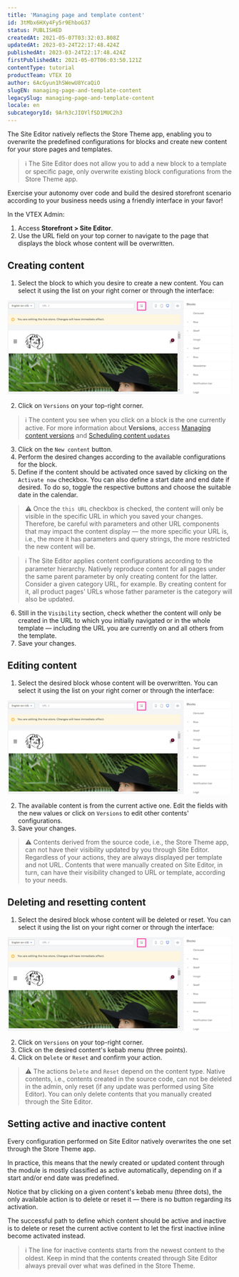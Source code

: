 ```yaml
---
title: 'Managing page and template content'
id: 3tMbx6HXy4Fy5r9EhboG37
status: PUBLISHED
createdAt: 2021-05-07T03:32:03.808Z
updatedAt: 2023-03-24T22:17:48.424Z
publishedAt: 2023-03-24T22:17:48.424Z
firstPublishedAt: 2021-05-07T06:03:50.121Z
contentType: tutorial
productTeam: VTEX IO
author: 6AcGyun1hSWewU8YcaQiO
slugEN: managing-page-and-template-content
legacySlug: managing-page-and-template-content
locale: en
subcategoryId: 9Arh3cJIOYlfSD1MUC2h3
---
```


The Site Editor natively reflects the Store Theme app, enabling you to overwrite the predefined configurations for blocks and create new content for your store pages and templates.

> ℹ️ The Site Editor does not allow you to add a new block to a template or specific page, only overwrite existing block configurations from the Store Theme app.

Exercise your autonomy over code and build the desired storefront scenario according to your business needs using a friendly interface in your favor!

In the VTEX Admin:

1. Access **Storefront > Site Editor**.
2. Use the URL field on your top corner to navigate to the page that displays the block whose content will be overwritten. 

## Creating content

1. Select the block to which you desire to create a new content. You can select it using the list on your right corner or through the interface:

![seta-interface-en](https://raw.githubusercontent.com/vtexdocs/help-center-content/refs/heads/main/docs/en/tutorials/storefront/site-editor/managing-page-and-template-content_1.png)

2. Click on `Versions` on your top-right corner.

> ℹ️ The content you see when you click on a block is the one currently active. For more information about **Versions**, access [Managing content versions](/en/tutorial/managing-content-versions--4loXo98CZncY0NnjKrScbG) and [Scheduling content `updates`](/en/tutorial/scheduling-content-updates--5L93gED3wgSRoWpFJlJ2ns)

3. Click on the `New content` button.
4. Perform the desired changes according to the available configurations for the block. 
5. Define if the content should be activated once saved by clicking on the `Activate now` checkbox. You can also define a start date and end date if desired. To do so, toggle the respective buttons and choose the suitable date in the calendar.

  > ⚠️ Once the `this URL` checkbox is checked, the content will only be visible in the specific URL in which you saved your changes. Therefore, be careful with parameters and other URL components that may impact the content display — the more specific your URL is, i.e., the more it has parameters and query strings, the more restricted the new content will be.

  > ℹ️ The Site Editor applies content configurations according to the parameter hierarchy. Natively reproduce content for all pages under the same parent parameter by only creating content for the latter. Consider a given category URL, for example. By creating content for it, all product pages' URLs whose father parameter is the category will also be updated.

6. Still in the `Visibility` section, check whether the content will only be created in the URL to which you initially navigated or in the whole template — including the URL you are currently on and all others from the template. 
7. Save your changes.

## Editing content

1. Select the desired block whose content will be overwritten. You can select it using the list on your right corner or through the interface:

![seta-interface-en](https://raw.githubusercontent.com/vtexdocs/help-center-content/refs/heads/main/docs/en/tutorials/storefront/site-editor/managing-page-and-template-content_2.png)

2. The available content is from the current active one. Edit the fields with the new values or click on `Versions` to edit other contents' configurations. 
3. Save your changes.

  > ⚠️ Contents derived from the source code, i.e., the Store Theme app, can not have their visibility updated by you through Site Editor. Regardless of your actions, they are always displayed per template and not URL. Contents that were manually created on Site Editor, in turn, can have their visibility changed to URL or template, according to your needs.

## Deleting and resetting content

1. Select the desired block whose content will be deleted or reset. You can select it using the list on your right corner or through the interface:

![seta-interface-en](https://raw.githubusercontent.com/vtexdocs/help-center-content/refs/heads/main/docs/en/tutorials/storefront/site-editor/managing-page-and-template-content_3.png)

2. Click on `Versions` on your top-right corner. 
3. Click on the desired content's kebab menu (three points). 
4. Click on `Delete` or `Reset` and confirm your action.

> ⚠️ The actions `Delete` and `Reset` depend on the content type. Native contents, i.e., contents created in the source code, can not be deleted in the admin, only reset (if any update was performed using Site Editor). You can only delete contents that you manually created through the Site Editor.

## Setting active and inactive content

Every configuration performed on Site Editor natively overwrites the one set through the Store Theme app. 

In practice, this means that the newly created or updated content through the module is mostly classified as active automatically, depending on if a start and/or end date was predefined.

Notice that by clicking on a given content's kebab menu (three dots), the only available action is to delete or reset it — there is no button regarding its activation.

The successful path to define which content should be active and inactive is to delete or reset the current active content to let the first inactive inline become activated instead. 

> ℹ️ The line for inactive contents starts from the newest content to the oldest. Keep in mind that the contents created through Site Editor always prevail over what was defined in the Store Theme.

